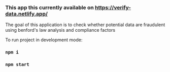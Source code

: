 ### This app this currently available on https://verify-data.netlify.app/

The goal of this application is to check whether potential data are fraudulent using benford's law analysis and compliance factors

To run project in development mode:

### `npm i`
### `npm start`
